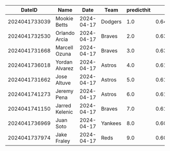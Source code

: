 DateID         |  Name            |  Date        |  Team     |  predicthit  |  predicthitproba     |  hitbool  |  Last7DaysAVG  |  Last15DaysAVG  |  Last30DaysAVG
---------------|------------------|--------------|-----------|--------------|----------------------|-----------|----------------|-----------------|---------------
2024041733039  |  Mookie Betts    |  2024-04-17  |  Dodgers  |  1.0         |  0.6408221427723569  |  False    |  0.4           |  0.327          |  0.388
2024041732530  |  Orlando Arcia   |  2024-04-17  |  Braves   |  2.0         |  0.6334710293111029  |  False    |  0.333         |  0.341          |  0.368
2024041731668  |  Marcell Ozuna   |  2024-04-17  |  Braves   |  3.0         |  0.6308923471395128  |  False    |  0.455         |  0.438          |  0.364
2024041736018  |  Yordan Alvarez  |  2024-04-17  |  Astros   |  4.0         |  0.6182281909903935  |  False    |  0.136         |  0.353          |  0.282
2024041731662  |  Jose Altuve     |  2024-04-17  |  Astros   |  5.0         |  0.6178042320320931  |  False    |  0.464         |  0.407          |  0.382
2024041741273  |  Jeremy Pena     |  2024-04-17  |  Astros   |  6.0         |  0.615151026862448   |  False    |  0.379         |  0.321          |  0.351
2024041741150  |  Jarred Kelenic  |  2024-04-17  |  Braves   |  7.0         |  0.6143549271755954  |  False    |  0.222         |  0.333          |  0.4
2024041736969  |  Juan Soto       |  2024-04-17  |  Yankees  |  8.0         |  0.6096874190747597  |  False    |  0.273         |  0.271          |  0.324
2024041737974  |  Jake Fraley     |  2024-04-17  |  Reds     |  9.0         |  0.6086644800674923  |  False    |  0.467         |  0.375          |  0.425

